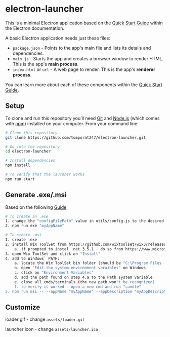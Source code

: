 # electron-launcher

This is a minimal Electron application based on the [Quick Start Guide](https://electronjs.org/docs/tutorial/quick-start) within the Electron documentation.

A basic Electron application needs just these files:

- `package.json` - Points to the app's main file and lists its details and dependencies.
- `main.js` - Starts the app and creates a browser window to render HTML. This is the app's **main process**.
- `index.html` or `url` - A web page to render. This is the app's **renderer process**.

You can learn more about each of these components within the [Quick Start Guide](https://electronjs.org/docs/tutorial/quick-start).

## Setup

To clone and run this repository you'll need [Git](https://git-scm.com) and [Node.js](https://nodejs.org/en/download/) (which comes with [npm](http://npmjs.com)) installed on your computer. From your command line:

```bash
# Clone this repository
git clone https://github.com/tomporat247/electron-launcher.git

# Go into the repository
cd electron-launcher

# Install dependencies
npm install

# To verify that the laucnher works
npm run start
```

## Generate .exe/.msi
Based on the following [Guide](https://ourcodeworld.com/articles/read/927/how-to-create-a-msi-installer-in-windows-for-an-electron-framework-application)

```bash
# To create an .exe
1. change the "configFilePath" value in utils/config.js to the desired path
2. npm run exe "myAppName"

# To create .msi
1. create .exe
2. install WiX ToolSet from https://github.com/wixtoolset/wix3/releases (.exe file)
    a. if prompted to instal .net 3.5.1 - do so from https://www.microsoft.com/en-us/download/details.aspx?id=22
3. open Wix ToolSet and click on "Install"
4. add to Windows` PATH:
    a. locate the Wix ToolSet bin folder (should be "C:\Program Files (x86)\WiX Toolset v3.11\bin")
    b. open "Edit the system environment varaibles" on Windows
    c. click on "Environment Variables"
    d. add the path found on step 4.a to the Path system variable
    e. close all cmds/terminals (the new path won't be recognized)
    f. to verify it worked - open a new cmd and run "candle"
5. npm run msi -- --appName "myAppName" --appDescription "myAppDescription" --appManufacturer "myTeam" --appVersion "appVersion"
```

## Customize
loader gif - change `assets/loader.gif`

launcher icon - change `assets/launcher.ico`
